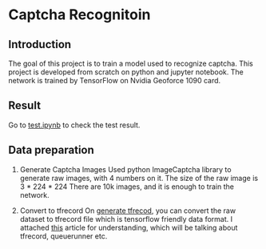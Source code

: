 # Captcha Recognitoin

## Introduction
The goal of this project is to train a model used to recognize captcha. This project is developed from scratch on python and jupyter notebook.
The network is trained by TensorFlow on Nvidia Geoforce 1090 card.

## Result
Go to [test.ipynb](https://github.com/kevinlzb/Captcha-Recognition/blob/master/test.ipynb) to check the test result.

## Data preparation
1. Generate Captcha Images
  Used python ImageCaptcha library to generate raw images, with 4 numbers on it. The size of the raw image is 3 * 224 * 224
  There are 10k images, and it is enough to train the network.
  
2. Convert to tfrecord
  On [generate tfrecod](https://github.com/kevinlzb/Captcha-Recognition/blob/master/generate%20the%20dataset.ipynb), you can convert the raw 
  dataset to tfrecord file which is tensorflow friendly data format. I attached [this](https://indico.io/tensorflow-data-inputs-part1-placeholders-protobufs-queues/) article for understanding, which will be talking about 
  tfrecord, queuerunner etc.


  
 

